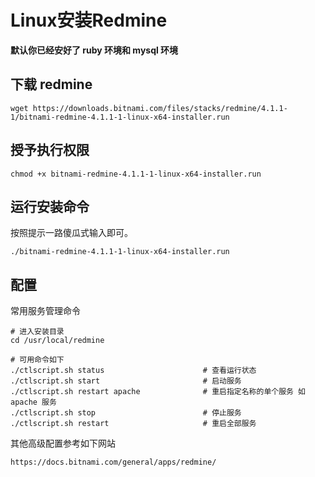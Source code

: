 # Linux安装Redmine

**默认你已经安好了 ruby 环境和 mysql 环境**

## 下载 redmine

```
wget https://downloads.bitnami.com/files/stacks/redmine/4.1.1-1/bitnami-redmine-4.1.1-1-linux-x64-installer.run
```

## 授予执行权限

```
chmod +x bitnami-redmine-4.1.1-1-linux-x64-installer.run
```

## 运行安装命令

按照提示一路傻瓜式输入即可。

```
./bitnami-redmine-4.1.1-1-linux-x64-installer.run
```
## 配置
常用服务管理命令
```
# 进入安装目录
cd /usr/local/redmine

# 可用命令如下
./ctlscript.sh status                      # 查看运行状态
./ctlscript.sh start                       # 启动服务
./ctlscript.sh restart apache              # 重启指定名称的单个服务 如 apache 服务
./ctlscript.sh stop                        # 停止服务 
./ctlscript.sh restart                     # 重启全部服务
```
其他高级配置参考如下网站
```
https://docs.bitnami.com/general/apps/redmine/
```
